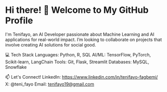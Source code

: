 # Hi there! 👋 Welcome to My GitHub Profile
I'm Tenifayo, an AI Developer passionate about Machine Learning and AI applications for real-world impact.
I’m looking to collaborate on projects that involve creating AI solutions for social good.

💻 Tech Stack
Languages: Python, R, SQL
AI/ML: TensorFlow, PyTorch, Scikit-learn, LangChain
Tools: Git, Flask, Streamlit
Databases: MySQL, Snowflake

📫 Let's Connect!
LinkedIn: https://www.linkedin.com/in/tenifayo-fagbemi/
X: @teni_fayo
Email: tenifayo19@gmail.com
<!---
tenifayo/tenifayo is a ✨ special ✨ repository because its `README.md` (this file) appears on your GitHub profile.
You can click the Preview link to take a look at your changes.
--->
